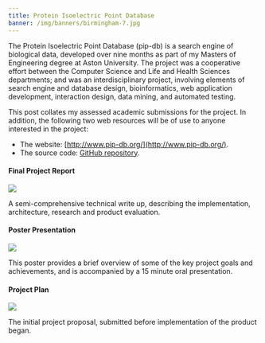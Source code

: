 ```yaml
---
title: Protein Isoelectric Point Database
banner: /img/banners/birmingham-7.jpg
---
```


The Protein Isoelectric Point Database (pip-db) is a search engine of
biological data, developed over nine months as part of my Masters of
Engineering degree at Aston University. The project was a cooperative
effort between the Computer Science and Life and Health Sciences
departments; and was an interdisciplinary project, involving elements
of search engine and database design, bioinformatics, web application
development, interaction design, data mining, and automated testing.

This post collates my assessed academic submissions for the
project. In addition, the following two web resources will be of use
to anyone interested in the project:

 * The website: [http://www.pip-db.org/](http://www.pip-db.org/).
 * The source code: [GitHub repository](https://github.com/ChrisCummins/pip-db).

#### Final Project Report
<div class="paper">
  <a href="{{ '/u/aston/pip-db/report/' | relative_url }}">
    <img src="{{ '/u/aston/pip-db/report.png' | relative_url }}"/>
  </a>
  <p>
    A semi-comprehensive technical write up, describing the
    implementation, architecture, research and product evaluation.
  </p>
</div>

#### Poster Presentation
<div class="paper">
  <a href="{{ '/u/aston/pip-db/poster/' | relative_url }}">
    <img src="{{ '/u/aston/pip-db/poster.png' | relative_url }}"/>
  </a>
  <p>
    This poster provides a brief overview of some of the key project
    goals and achievements, and is accompanied by a 15 minute oral
    presentation.
  </p>
</div>

#### Project Plan
<div class="paper">
  <a href="{{ '/u/aston/pip-db/plan/' | relative_url }}">
    <img src="{{ '/u/aston/pip-db/plan.png' | relative_url }}"/>
  </a>
  <p>
    The initial project proposal, submitted before implementation of
    the product began.
  </p>
</div>

